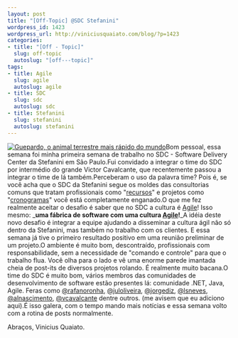 ```yaml
--- 
layout: post
title: "[Off-Topic] @SDC Stefanini"
wordpress_id: 1423
wordpress_url: http://viniciusquaiato.com/blog/?p=1423
categories: 
- title: "[Off - Topic]"
  slug: off-topic
  autoslug: "[off---topic]"
tags: 
- title: Agile
  slug: agile
  autoslug: agile
- title: SDC
  slug: sdc
  autoslug: sdc
- title: Stefanini
  slug: stefanini
  autoslug: stefanini
---
```

[![](http://viniciusquaiato.com/blog/wp-content/uploads/2010/07/guepardo-300x186.jpg "Guepardo, o animal terrestre mais rápido do mundo")](http://viniciusquaiato.com/blog/wp-content/uploads/2010/07/guepardo.jpg)Bom pessoal, essa semana foi minha primeira semana de trabalho no SDC - Software Delivery Center da Stefanini em São Paulo.Fui convidado a integrar o time do SDC por intermédio do grande Victor Cavalcante, que recentemente passou a integrar o time de lá também.Perceberam o uso da palavra time? Pois é, se você acha que o SDC da Stefanini segue os moldes das consultorias comuns que tratam profissionais como "[recursos](http://www.google.com/images?um=1&hl=en&biw=1280&bih=604&tbs=isch:1&sa=1&q=cadeiras&aq=f&aqi=&aql=&oq=&gs_rfai=)" e projetos como "[cronogramas](http://www.google.com/images?um=1&hl=en&biw=1280&bih=604&tbs=isch:1&sa=1&q=palha%C3%A7o&aq=f&aqi=&aql=&oq=&gs_rfai=)" você está completamente enganado.O que me fez realmente aceitar o desafio é saber que no SDC a cultura é [Agile](http://agilemanifesto.org/)! Isso mesmo: _**uma fábrica de software com uma cultura [Agile](http://agilemanifesto.org/)!**_A idéia deste novo desafio é integrar a equipe ajudando a disseminar a cultura ágil não só dentro da Stefanini, mas também no trabalho com os clientes. E essa semana já tive o primeiro resultado positivo em uma reunião preliminar de um projeto.O ambiente é muito bom, descontraído, profissionais com responsabilidade, sem a necessidade de "comando e controle" para que o trabalho flua. Você olha para o lado e vê uma enorme parede imantada cheia de post-its de diversos projetos rolando. É realmente muito bacana.O time do SDC é muito bom, vários membros das comunidades de desenvolvimento de software estão presentes lá: comunidade .NET, Java, Agile. Feras como [@rafanoronha](http://twitter.com/rafanoronha), [@juloliveira](http://twitter.com/juloliveira), [@jorgediz](http://twitter.com/jorgediz), [@lsneves](http://twitter.com/lsneves), [@alnascimento](http://twitter.com/alnascimento), [@vcavalcante](http://twitter.com/vcavalcante) dentre outros. (me avisem que eu adiciono aqui).É isso galera, com o tempo mando mais notícias e essa semana volto com a rotina de posts normalmente.

Abraços,
Vinicius Quaiato.
